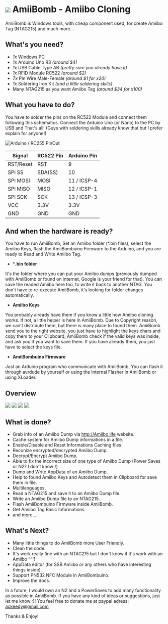 # **![](http://i64.tinypic.com/qpqm45.png) AmiiBomb - Amiibo Cloning**

AmiiBomb is Windows tools, with cheap component used, for create Amiibo Tag (NTAG215) and much more...

## What's you need?

- *1x* Windows PC
- *1x* Arduino Uno R3 *(around $4)*
- *1x* USB Cable Type AB *(pretty sure you already have it)*
- *1x* RFID Module RC522 *(around $2)*
- *7x* Pin Wire Male-Female *(around $1 for x20)*
- *1x* Soldering Iron Kit *(and a little soldering skills)*
- Many NTAG215 as you want Amiibo Tag *(around $34 for x100)*

## What you have to do?

You have to solder the pins on the RC522 Module and connect them following this schematics. Connect the Arduino Uno (or Nano) to the PC by USB and That's all! (Guys with soldering skills already know that but I prefer explain for anyone!)

![Arduino / RC255 PinOut](http://i66.tinypic.com/2ng8zv9.jpg)

Signal    | RC522 Pin | Arduino Pin
--------- | --------- | -----------
RST/Reset | RST       | 9
SPI SS    | SDA(SS)   | 10
SPI MOSI  | MOSI      | 11 / ICSP-4 
SPI MISO  | MISO      | 12 / ICSP-1 
SPI SCK   | SCK       | 13 / ICSP-3 
VCC       | 3.3V      | 3.3V
GND       | GND       | GND

## And when the hardware is ready?

You have to run AmiiBomb, Set an Amiibo folder (*.bin files), select the Amiibo Keys, flash the AmiiBombuino Firmware to the Arduino, and you are ready to Read and Write Amiibo Tag.

 - ***.bin folder**

It's the folder where you can put your Amiibo dumps (previously dumped with AmiiBomb or found on internet, Google is your friend for that).
You can save the readed Amiibo here too, to write it back to another NTAG. You don't have to re-execute AmiiBomb, it's looking for folder changes automatically.

 - **Amiibo Keys**

You probably already have them if you know a little how Amiibo cloning works. If not, a little helper is here in AmiiBomb. Due to Copyright reason, we can't distribute them, but there is many place to found them. AmiiBomb send you to the right website, you just have to highlight the keys chars and copy them to your Clipboard, AmiiBomb check if the valid keys was inside, and ask you if you want to save them. If you have already them, you just have to select the keys file.

 - **AmiiBombuino Firmware**

Just an Arduino program who communicate with AmiiBomb, You can flash it through avrdude by yourself or using the Internal Flasher in AmiiBomb or using XLoader.

## Overview

![](http://i68.tinypic.com/dwe7g6.png) 
![](http://i67.tinypic.com/4sjvd3.png) 
![](http://i66.tinypic.com/21mtao8.jpg) 
![](http://i66.tinypic.com/1z6z0o1.png) 

## What is done?
- Grab info of an Amiibo Dump via http://Amiibo.life website.
- Cache system for Amiibo Dump informations in a file.
- Enable/Disable and Reset Informations Caching files.
- Reconize encrypted/decrypted Amiibo Dump.
- Decrypt/Encrypt Amiibo Dump.
- Able to fix the incorrect size of one type of Amiibo Dump (Power Saves or N2? I don't know:/)
- Dump and Write AppData of an Amiibo Dump.
- Help to found Amiibo Keys and Autodetect them in Clipboard for save them in file.
- Multilanguages.
- Read a NTAG215 and save it to an Amiibo Dump file.
- Write an Amiibo Dump file to an NTAG215.
- Flash AmiiBombuino Firmware inside AmiiBomb.
- Get Amiibo Tag Basic Informations.
- and more...

## What's Next?
- Many little things to do AmiiBomb more User Friendly.
- Clean the code.
- It's work really fine with an NTAG215 but I don't know if it's work with an Amiibo ^^'!
- AppData editor (for SSB Amiibo or any others who have interesting things inside).
- Support PN532 NFC Module in AmiiBombuino.
- Improve the docs.

In a future, I would own an N2 and a PowerSaves to add many functionality as possible in AmiiBomb. If you have any kind of ideas or suggestions, just let me know :)! You feel free to donate me at paypal adress: ackeedy@gmail.com

Thanks & Enjoy!
